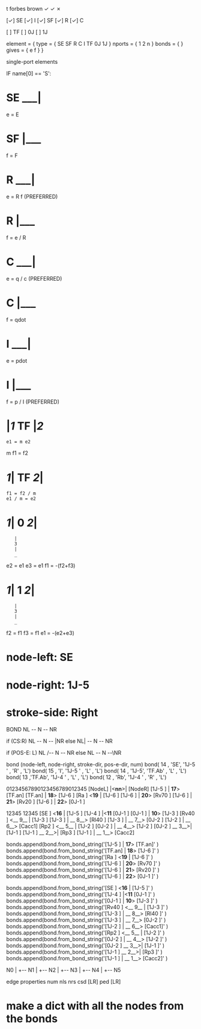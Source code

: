 t forbes brown
✓ 
✓
✗

[✓] SE
[✓] I
[✓] SF
[✓] R
[✓] C

[ ] TF
[ ] 0J
[ ] 1J

element = {
  type = {
    SE
    SF
    R
    C
    I
    TF
    0J
    1J
  }
  nports = {
    1
    2
    n
  }
  bonds = {
  }
  gives = {
    e
    f
  }
}



single-port elements

IF name[0] == 'S':

# SE  ___|
  e = E

# SF |___
  f = F

# R   ___|
  e = R f    (PREFERRED)
# R  |___
  f = e / R

# C   ___|
  e = q / c  (PREFERRED)
# C  |___
  f = qdot

# I   ___|
  e = pdot
# I  |___
  f = p / I  (PREFERRED)

# |_1_ TF |_2_
    e1 = m e2
  m f1 = f2
#  _1_| TF _2_|
    f1 = f2 / m
    e1 / m = e2

# _1_| 0 _2_|
       |
       3
       |
       _
  e2 = e1
  e3 = e1
  f1 = -(f2+f3)

# _1_| 1 _2_|
       |
       3
       |
       _
  f2 = f1
  f3 = f1
  e1 = -(e2+e3)


#  node-left: SE
#  node-right: 1J-5
#  stroke-side: Right

BOND
NL -- N  -- NR

if (CS:R)
  NL  -- N  -- |NR
else
  NL| -- N  --  NR

if (POS-E: L)
  NL /-- N  -- NR
else
  NL  -- N  --\NR


bond (node-left, node-right, stroke-dir, pos-e-dir, num)
bond( 14 ,   'SE', '1J-5 '  , 'R' , 'L')
bond( 15 ,    'I', '1J-5 '  , 'L' , 'L')
bond( 14 , '1J-5', 'TF.Ab'  , 'L' , 'L')
bond( 13 ,'TF.Ab', '1J-4 '  , 'L' , 'L')
bond( 12 ,   'Rb', '1J-4 '  , 'R' , 'L')


01234567890123456789012345
[NodeL] |<__nn__>| [NodeR]
[1J-5 ] | __17__>  [TF.an]
[TF.an] | __18__>  [1J-6 ]
[Ra   ]  <__19__ | [1J-6 ]
[1J-6 ] | __20__>  [Rv70 ]
[1J-6 ] | __21__>  [Rv20 ]
[1J-6 ] | __22__>  [0J-1 ]

 12345              12345
[SE   ]  <__16__ | [1J-5 ]
[1J-4 ] |<__11__   [0J-1 ]
[0J-1 ] | __10__>  [1J-3 ]
[Rv40 ]  <__ 9__ | [1J-3 ]
[1J-3 ] | __ 8__>  [Rl40 ]
[1J-3 ] | __ 7__>  [0J-2 ]
[1J-2 ] | __ 6__>  [Cacc1]
[Rp2  ]  <__ 5__ | [1J-2 ]
[0J-2 ] | __ 4__>  [1J-2 ]
[0J-2 ]   __ 3__>| [1J-1 ]
[1J-1 ]   __ 2__>| [Rp3  ]
[1J-1 ] | __ 1__>  [Cacc2]



bonds.append(bond.from_bond_string('[1J-5 ] | __17__>  [TF.an]' )
bonds.append(bond.from_bond_string('[TF.an] | __18__>  [1J-6 ]' )
bonds.append(bond.from_bond_string('[Ra   ]  <__19__ | [1J-6 ]' )
bonds.append(bond.from_bond_string('[1J-6 ] | __20__>  [Rv70 ]' )
bonds.append(bond.from_bond_string('[1J-6 ] | __21__>  [Rv20 ]' )
bonds.append(bond.from_bond_string('[1J-6 ] | __22__>  [0J-1 ]' )

bonds.append(bond.from_bond_string('[SE   ]  <__16__ | [1J-5 ]' )
bonds.append(bond.from_bond_string('[1J-4 ] |<__11__   [0J-1 ]' )
bonds.append(bond.from_bond_string('[0J-1 ] | __10__>  [1J-3 ]' )
bonds.append(bond.from_bond_string('[Rv40 ]  <__ 9__ | [1J-3 ]' )
bonds.append(bond.from_bond_string('[1J-3 ] | __ 8__>  [Rl40 ]' )
bonds.append(bond.from_bond_string('[1J-3 ] | __ 7__>  [0J-2 ]' )
bonds.append(bond.from_bond_string('[1J-2 ] | __ 6__>  [Cacc1]' )
bonds.append(bond.from_bond_string('[Rp2  ]  <__ 5__ | [1J-2 ]' )
bonds.append(bond.from_bond_string('[0J-2 ] | __ 4__>  [1J-2 ]' )
bonds.append(bond.from_bond_string('[0J-2 ]   __ 3__>| [1J-1 ]' )
bonds.append(bond.from_bond_string('[1J-1 ]   __ 2__>| [Rp3  ]' )
bonds.append(bond.from_bond_string('[1J-1 ] | __ 1__>  [Cacc2]' )


N0
|
+-- N1
|
+-- N2
|
+-- N3
|
+-- N4
|
+-- N5


edge properties
  num
  nls
  nrs
  csd [LR]
  ped [LR]


# make a dict with all the nodes from the bonds





